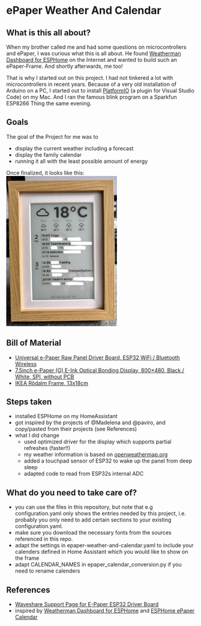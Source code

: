 # ePaper Weather And Calendar

## What is this all about?

When my brother called me and had some questions on microcontrollers and ePaper, I was curious what this is all about. He found [Weatherman Dashboard for ESPHome](https://github.com/Madelena/esphome-weatherman-dashboard) on the Internet and wanted to build such an ePaper-Frame. And shortly afterwards, me too!

That is why I started out on this project. I had not tinkered a lot with microcontrollers in recent years. Because of a very old installation of Arduino on a PC, I started out to install [PlatformIO](https://platformio.org) (a plugin for Visual Studio Code) on my Mac. And I ran the famous blink program on a Sparkfun ESP8266 Thing the same evening.

## Goals
The goal of the Project for me was to 
- display the current weather including a forecast
- display the family calendar
- running it all with the least possible amount of energy

Once finalized, it looks like this: 
<img src="ePaper Weather And Calendar.jpg" alt="the finalized frame!" height="400">

## Bill of Material
- [Universal e-Paper Raw Panel Driver Board, ESP32 WiFi / Bluetooth Wireless](https://www.waveshare.com/e-paper-esp32-driver-board.htm)
- [7.5inch e-Paper (G) E-Ink Optical Bonding Display, 800×480, Black / White, SPI, without PCB](https://www.waveshare.com/7.5inch-e-Paper-G.htm)
- [IKEA Rödalm Frame, 13x18cm](https://www.ikea.com/ch/de/p/roedalm-rahmen-eichenachbildung-10566390/)

## Steps taken
- installed ESPHome on my HomeAssistant
- got inspired by the projects of @Madelena and @paviro, and copy/pasted from their projects (see References)
- what I did change
  - used optimized driver for the display which supports partial refreshes (faster!!)
  - my weather information is based on [openweathermap.org](https://openweathermap.org/)
  - added a touchpad sensor of ESP32 to wake up the panel from deep sleep
  - adapted code to read from ESP32s internal ADC
 
## What do you need to take care of?
- you can use the files in this repository, but note that e.g configuration.yaml only shows the entries needed by this project, i.e. probably you only need to add certain sections to your existing configuration.yaml.
- make sure you download the necessary fonts from the sources referenced in this repo.
- adapt the settings in epaper-weather-and-calendar.yaml to include your calenders defined in Home Assistant which you would like to show on the frame
- adapt CALENDAR_NAMES in epaper_calendar_conversion.py if you need to rename calenders

## References
- [Waveshare Support Page for E-Paper ESP32 Driver Board](https://www.waveshare.com/wiki/E-Paper_ESP32_Driver_Board)
- inspired by [Weatherman Dashboard for ESPHome](https://github.com/Madelena/esphome-weatherman-dashboard) and [ESPHome ePaper Calendar](https://github.com/paviro/ESPHome-ePaper-Calendar)
